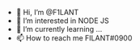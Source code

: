- 👋 Hi, I’m @F1LANT
- 👀 I’m interested in NODE JS
- 🌱 I’m currently learning ...
- 📫 How to reach me FILANT#0900
